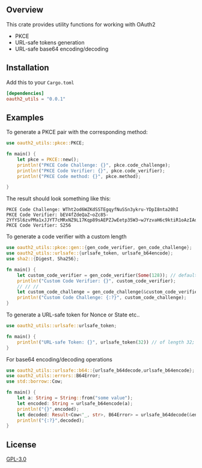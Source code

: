 ## Overview

This crate provides utility functions for working with OAuth2
- PKCE 
- URL-safe tokens generation 
- URL-safe base64 encoding/decoding

## Installation 
Add this to your `Cargo.toml`
```toml
[dependencies]
oauth2_utils = "0.0.1"
```
## Examples 

To generate a PKCE pair with the corresponding method: 

````rust
use oauth2_utils::pkce::PKCE;

fn main() {
    let pkce = PKCE::new();
    println!("PKCE Code Challenge: {}", pkce.code_challenge);
    println!("PKCE Code Verifier: {}", pkce.code_verifier);
    println!("PKCE Code method: {}", pkce.method);

}
````
The result should look something like this:
````commandline
PKCE Code Challenge: WTht2od6WZKdSSTEgqyfNuSSn3ykru-YDpI8nta20hI
PKCE Code Verifier: bEV4fZdeQaZ~oZc85-2YfYSl6zvPMa1xJJYT7cMRxNZ9L17Kqp89sAEPZJwEetp35W3~wJYzvaH6c9ktiR1oAzIAdF5s_dC4
PKCE Code Verifier: S256
````
To generate a code verifier with a custom length
```rust
use oauth2_utils::pkce::gen::{gen_code_verifier, gen_code_challenge};
use oauth2_utils::urlsafe::{urlsafe_token, urlsafe_b64encode};
use sha2::{Digest, Sha256};

fn main() {
    let custom_code_verifier = gen_code_verifier(Some(128)); // defaults to 98 if None
    println!("Custom Code Verifier: {}", custom_code_verifier);
    // // //
    let custom_code_challenge = gen_code_challenge(&custom_code_verifier);
    println!("Custom Code Challenge: {:?}", custom_code_challenge);
}
```

To generate a URL-safe token for Nonce or State  etc..
````rust
use oauth2_utils::urlsafe::urlsafe_token;

fn main() {
    println!("URL-safe Token: {}", urlsafe_token(32)) // of length 32;
}
````
For base64 encoding/decoding operations
```rust
use oauth2_utils::urlsafe::b64::{urlsafe_b64decode,urlsafe_b64encode};
use oauth2_utils::errors::B64Error;
use std::borrow::Cow;

fn main() {
    let a: String = String::from("some value"); 
    let encoded: String = urlsafe_b64encode(a); 
    println!("{}",encoded);
    let decoded: Result<Cow<'_, str>, B64Error> = urlsafe_b64decode(&encoded); 
    println!("{:?}",decoded);
}
```


## License 
[GPL-3.0](https://github.com/AshGw/oauth2_utils/blob/main/LICENSE)